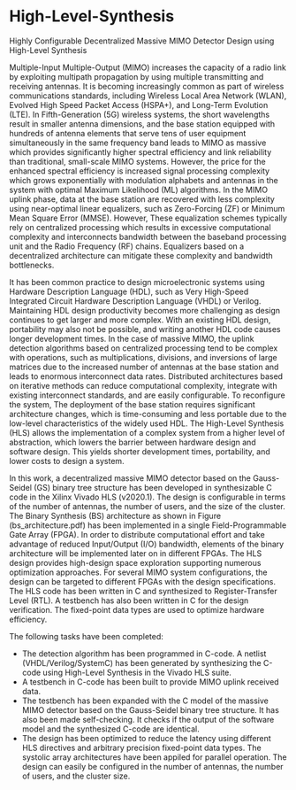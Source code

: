 # High-Level-Synthesis

Highly Configurable Decentralized Massive MIMO Detector Design using High-Level Synthesis

Multiple-Input Multiple-Output (MIMO) increases the capacity of a radio link by exploiting multipath propagation by using multiple transmitting and receiving antennas. It is becoming increasingly common as part of wireless communications standards, including Wireless Local Area Network (WLAN), Evolved High Speed Packet Access (HSPA+), and Long-Term Evolution (LTE). In Fifth-Generation (5G) wireless systems, the short wavelengths result in smaller antenna dimensions, and the base station equipped with hundreds of antenna elements that serve tens of user equipment simultaneously in the same frequency band leads to MIMO as massive which provides significantly higher spectral efficiency and link reliability than traditional, small-scale MIMO systems. However, the price for the enhanced spectral efficiency is increased signal processing complexity which grows exponentially with modulation alphabets and antennas in the system with optimal Maximum Likelihood (ML) algorithms. In the MIMO uplink phase, data at the base station are recovered with less complexity using near-optimal linear equalizers, such as Zero-Forcing (ZF) or Minimum Mean Square Error (MMSE). However, These equalization schemes typically rely on centralized processing which results in excessive computational complexity and interconnects bandwidth between the baseband processing unit and the Radio Frequency (RF) chains. Equalizers based on a decentralized architecture can mitigate these complexity and bandwidth bottlenecks.

It has been common practice to design microelectronic systems using Hardware Description Language (HDL), such as Very High-Speed Integrated Circuit Hardware Description Language (VHDL) or Verilog. Maintaining HDL design productivity becomes more challenging as design continues to get larger and more complex. With an existing HDL design, portability may also not be possible, and writing another HDL code causes longer development times. In the case of massive MIMO, the uplink detection algorithms based on centralized processing tend to be complex with operations, such as multiplications, divisions, and inversions of large matrices due to the increased number of antennas at the base station and leads to enormous interconnect data rates. Distributed architectures based on iterative methods can reduce computational complexity, integrate with existing interconnect standards, and are easily configurable. To reconfigure the system, The deployment of the base station requires significant architecture changes, which is time-consuming and less portable due to the low-level characteristics of the widely used HDL. The High-Level Synthesis (HLS) allows the implementation of a complex system from a higher level of abstraction, which lowers the barrier between hardware design and software design. This yields shorter development times, portability, and lower costs to design a system.

In this work, a decentralized massive MIMO detector based on the Gauss-Seidel (GS) binary tree structure has been developed in synthesizable C code in the Xilinx Vivado HLS (v2020.1). The design is configurable in terms of the number of antennas, the number of users, and the size of the cluster. The Binary Synthesis (BS) architecture as shown in Figure (bs_architecture.pdf) has been implemented in a single Field-Programmable Gate Array (FPGA). In order to distribute computational effort and take advantage of reduced Input/Output (I/O) bandwidth, elements of the binary architecture will be implemented later on in different FPGAs. The HLS design provides high-design space exploration supporting numerous optimization approaches. For several MIMO system configurations, the design can be targeted to different FPGAs with the design specifications. The HLS code has been written in C and synthesized to Register-Transfer Level (RTL). A testbench has also been written in C for the design verification. The fixed-point data types are used to optimize hardware efficiency.

The following tasks have been completed:

* The detection algorithm has been programmed in C-code. A netlist (VHDL/Verilog/SystemC) has been generated by synthesizing the C-code using High-Level Synthesis in the Vivado HLS suite.
* A testbench in C-code has been built to provide MIMO uplink received data.
* The testbench has been expanded with the C model of the massive MIMO detector based on the Gauss-Seidel binary tree structure. It has also been made self-checking. It checks if the output of the software model and the synthesized C-code are identical.
* The design has been optimized to reduce the latency using different HLS directives and arbitrary precision fixed-point data types. The systolic array architectures have been appiled for parallel operation. The design can easily be configured in the number of antennas, the number of users, and the cluster size.
